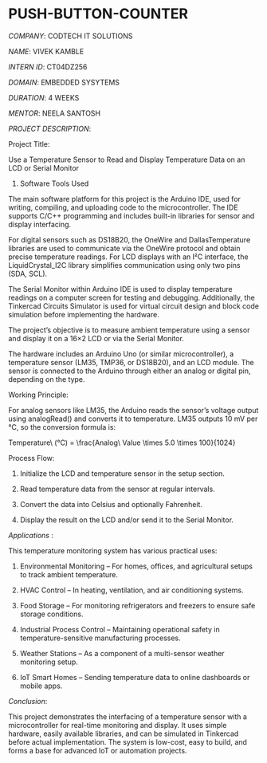 # PUSH-BUTTON-COUNTER

*COMPANY*: CODTECH IT SOLUTIONS

*NAME*: VIVEK KAMBLE

*INTERN ID*: CT04DZ256

*DOMAIN*: EMBEDDED SYSYTEMS

*DURATION*: 4 WEEKS

*MENTOR*: NEELA SANTOSH

*PROJECT DESCRIPTION*:

Project Title:

Use a Temperature Sensor to Read and Display Temperature Data on an LCD or Serial Monitor

1. Software Tools Used

The main software platform for this project is the Arduino IDE, used for writing, compiling, and uploading code to the microcontroller. The IDE supports C/C++ programming and includes built-in libraries for sensor and display interfacing.

For digital sensors such as DS18B20, the OneWire and DallasTemperature libraries are used to communicate via the OneWire protocol and obtain precise temperature readings. For LCD displays with an I²C interface, the LiquidCrystal_I2C library simplifies communication using only two pins (SDA, SCL).

The Serial Monitor within Arduino IDE is used to display temperature readings on a computer screen for testing and debugging. Additionally, the Tinkercad Circuits Simulator is used for virtual circuit design and block code simulation before implementing the hardware.

The project’s objective is to measure ambient temperature using a sensor and display it on a 16×2 LCD or via the Serial Monitor.

The hardware includes an Arduino Uno (or similar microcontroller), a temperature sensor (LM35, TMP36, or DS18B20), and an LCD module. The sensor is connected to the Arduino through either an analog or digital pin, depending on the type.

Working Principle:

For analog sensors like LM35, the Arduino reads the sensor’s voltage output using analogRead() and converts it to temperature. LM35 outputs 10 mV per °C, so the conversion formula is:

Temperature\ (°C) = \frac{Analog\ Value \times 5.0 \times 100}{1024}

Process Flow:

1. Initialize the LCD and temperature sensor in the setup section.

2. Read temperature data from the sensor at regular intervals.

3. Convert the data into Celsius and optionally Fahrenheit.

4. Display the result on the LCD and/or send it to the Serial Monitor.

*Applications* :

This temperature monitoring system has various practical uses:

1. Environmental Monitoring – For homes, offices, and agricultural setups to track ambient temperature.

2. HVAC Control – In heating, ventilation, and air conditioning systems.

3. Food Storage – For monitoring refrigerators and freezers to ensure safe storage conditions.

4. Industrial Process Control – Maintaining operational safety in temperature-sensitive manufacturing processes.

5. Weather Stations – As a component of a multi-sensor weather monitoring setup.

6. IoT Smart Homes – Sending temperature data to online dashboards or mobile apps.

*Conclusion*:

This project demonstrates the interfacing of a temperature sensor with a microcontroller for real-time monitoring and display. It uses simple hardware, easily available libraries, and can be simulated in Tinkercad before actual implementation. The system is low-cost, easy to build, and forms a base for advanced IoT or automation projects.








